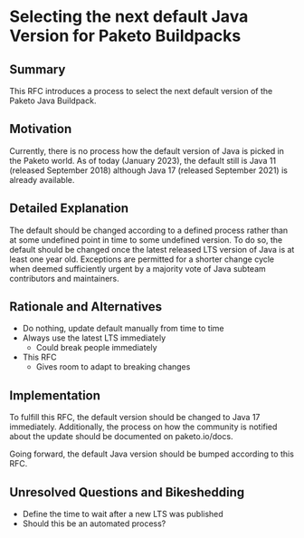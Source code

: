 # Selecting the next default Java Version for Paketo Buildpacks

## Summary

This RFC introduces a process to select the next default version of the Paketo Java Buildpack.

## Motivation

Currently, there is no process how the default version of Java is picked in the Paketo world. As of today (January 2023), the default still is Java 11 (released September 2018) although Java 17 (released September 2021) is already available.

## Detailed Explanation

The default should be changed according to a defined process rather than at some undefined point in time to some undefined version. To do so, the default should be changed once the latest released LTS version of Java is at least one year old. Exceptions are permitted for a shorter change cycle when deemed sufficiently urgent by a majority vote of Java subteam contributors and maintainers.

## Rationale and Alternatives

- Do nothing, update default manually from time to time
- Always use the latest LTS immediately
  - Could break people immediately
- This RFC
  - Gives room to adapt to breaking changes

## Implementation

To fulfill this RFC, the default version should be changed to Java 17 immediately. Additionally, the process on how the community is notified about the update should be documented on paketo.io/docs.

Going forward, the default Java version should be bumped according to this RFC.

## Unresolved Questions and Bikeshedding

- Define the time to wait after a new LTS was published
- Should this be an automated process?
